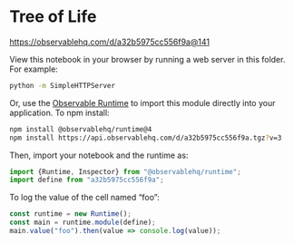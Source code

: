# Tree of Life

https://observablehq.com/d/a32b5975cc556f9a@141

View this notebook in your browser by running a web server in this folder. For
example:

~~~sh
python -m SimpleHTTPServer
~~~

Or, use the [Observable Runtime](https://github.com/observablehq/runtime) to
import this module directly into your application. To npm install:

~~~sh
npm install @observablehq/runtime@4
npm install https://api.observablehq.com/d/a32b5975cc556f9a.tgz?v=3
~~~

Then, import your notebook and the runtime as:

~~~js
import {Runtime, Inspector} from "@observablehq/runtime";
import define from "a32b5975cc556f9a";
~~~

To log the value of the cell named “foo”:

~~~js
const runtime = new Runtime();
const main = runtime.module(define);
main.value("foo").then(value => console.log(value));
~~~
